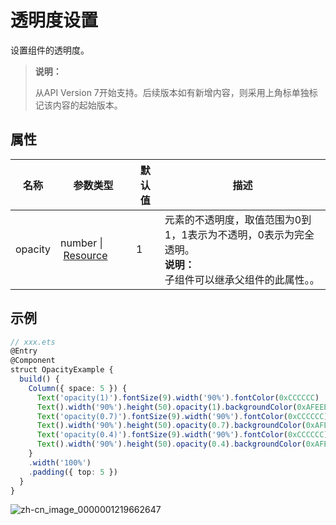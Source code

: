 # 透明度设置

设置组件的透明度。

>  **说明：**
>
>  从API Version 7开始支持。后续版本如有新增内容，则采用上角标单独标记该内容的起始版本。


## 属性


| 名称 | 参数类型 | 默认值 | 描述 |
| -------- | -------- | -------- | -------- |
| opacity | number&nbsp;\|&nbsp;[Resource](../../ui/ts-types.md#resource类型) | 1 | 元素的不透明度，取值范围为0到1，1表示为不透明，0表示为完全透明。<br/>**说明：**<br/>子组件可以继承父组件的此属性。。 |


## 示例

```ts
// xxx.ets
@Entry
@Component
struct OpacityExample {
  build() {
    Column({ space: 5 }) {
      Text('opacity(1)').fontSize(9).width('90%').fontColor(0xCCCCCC)
      Text().width('90%').height(50).opacity(1).backgroundColor(0xAFEEEE)
      Text('opacity(0.7)').fontSize(9).width('90%').fontColor(0xCCCCCC)
      Text().width('90%').height(50).opacity(0.7).backgroundColor(0xAFEEEE)
      Text('opacity(0.4)').fontSize(9).width('90%').fontColor(0xCCCCCC)
      Text().width('90%').height(50).opacity(0.4).backgroundColor(0xAFEEEE)
    }
    .width('100%')
    .padding({ top: 5 })
  }
}
```

![zh-cn_image_0000001219662647](figures/zh-cn_image_0000001219662647.gif)
